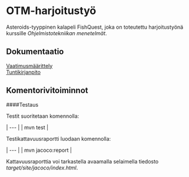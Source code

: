 # OTM-harjoitustyö

Asteroids-tyyppinen kalapeli FishQuest, joka on toteutettu harjoitustyönä kurssille *Ohjelmistotekniikan menetelmät*.

## Dokumentaatio

[Vaatimusmäärittely](https://github.com/ansolotli/otm-harjoitustyo/blob/master/Fishquest/dokumentaatio/vaatimusmaarittely.md)  
[Tuntikirjanpito](https://github.com/ansolotli/otm-harjoitustyo/blob/master/Fishquest/dokumentaatio/tuntikirjanpito.md)

## Komentorivitoiminnot

####Testaus

Testit suoritetaan komennolla:

| --- |
| mvn test |

Testikattavuusraportti luodaan komennolla:

| --- |
| mvn jacoco:report |

Kattavuusraporttia voi tarkastella avaamalla selaimella tiedosto *target/site/jacoco/index.html*.
